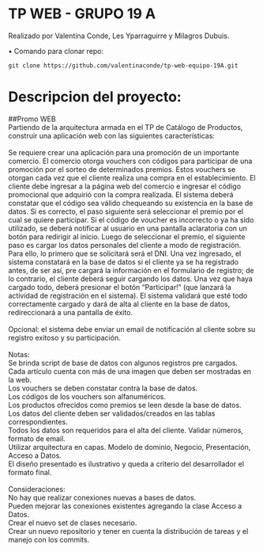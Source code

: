 # TP WEB - GRUPO 19 A

Realizado por Valentina Conde, Les Yparraguirre y Milagros Dubuis.

• Comando para clonar repo:   

    git clone https://github.com/valentinaconde/tp-web-equipo-19A.git

# Descripcion del proyecto:<br/>
##Promo WEB<br/>
Partiendo de la arquitectura armada en el TP de Catálogo de Productos, construir una aplicación web con las siguientes características:<br/>
<br/>
Se requiere crear una aplicación para una promoción de un importante comercio. El comercio otorga vouchers con códigos para participar de una promoción por el sorteo de determinados premios. Estos vouchers se otorgan cada vez que el cliente realiza una compra en el establecimiento. El cliente debe ingresar a la página web del comercio e ingresar el código promocional que adquirió con la compra realizada. El sistema deberá constatar que el código sea válido chequeando su existencia en la base de datos. Si es correcto, el paso siguiente será seleccionar el premio por el cual se quiere participar. Si el código de voucher es incorrecto o ya ha sido utilizado, se deberá notificar al usuario en una pantalla aclaratoria con un botón para redirigir al inicio.
Luego de seleccionar el premio, el siguiente paso es cargar los datos personales del cliente a modo de registración. Para ello, lo primero que se solicitará será el DNI. Una vez ingresado, el sistema constatará en la base de datos si el cliente ya se ha registrado antes, de ser así, pre cargará la información en el formulario de registro; de lo contrario, el cliente deberá seguir cargando los datos. Una vez que haya cargado todo, deberá presionar el botón “Participar!” (que lanzará la actividad de registración en el sistema). El sistema validará que esté todo correctamente cargado y dará de alta al cliente en la base de datos, redireccionará a una pantalla de éxito.<br/>
<br/>
Opcional: el sistema debe enviar un email de notificación al cliente sobre su registro exitoso y su participación.<br/>
<br/>
Notas:<br/>
Se brinda script de base de datos con algunos registros pre cargados.<br/>
Cada artículo cuenta con más de una imagen que deben ser mostradas en la web.<br/>
Los vouchers se deben constatar contra la base de datos.<br/>
Los códigos de los vouchers son alfanuméricos.<br/>
Los productos ofrecidos como premios se leen desde la base de datos.<br/>
Los datos del cliente deben ser validados/creados en las tablas correspondientes.<br/>
Todos los datos son requeridos para el alta del cliente. Validar números, formato de email.<br/>
Utilizar arquitectura en capas. Modelo de dominio, Negocio, Presentación, Acceso a Datos.<br/>
El diseño presentado es ilustrativo y queda a criterio del desarrollador el formato final.<br/>
<br/>
Consideraciones:
<br/>
No hay que realizar conexiones nuevas a bases de datos.<br/>
Pueden mejorar las conexiones existentes agregando la clase Acceso a Datos.<br/>
Crear el nuevo set de clases necesario.<br/>
Crear un nuevo repositorio y tener en cuenta la distribución de tareas y el manejo con los commits.<br/>
